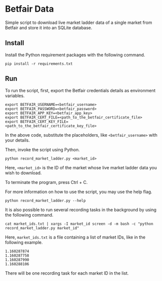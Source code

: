# Betfair Data

Simple script to download live market ladder data of a single market from Betfair and store it into an SQLite database.

## Install

Install the Python requirement packages with the following command.

```shell
pip install -r requirements.txt
```

## Run

To run the script, first, export the Betfair credentials details as environment variables.

```shell
export BETFAIR_USERNAME=<betfair_username>
export BETFAIR_PASSWORD=<betfair_password>
export BETFAIR_APP_KEY=<betfair_app_key>
export BETFAIR_CERT_FILE=<path_to_the_betfair_certificate_file>
export BETFAIR_CERT_KEY_FILE=<path_to_the_betfair_certificate_key_file>
```

In the above code, substitute the placeholders, like `<betfair_username>` with your details.

Then, invoke the script using Python.

```shell
python record_market_ladder.py <market_id>
```

Here, `<market_id>` is the ID of the market whose live market ladder data you wish to download.

To terminate the program, press Ctrl + C.

For more information on how to use the script, you may use the help flag.

```shell
python record_market_ladder.py --help
```

It is also possible to run several recording tasks in the background by using the following command.

```shell
cat market_ids.txt | xargs -I market_id screen -d -m bash -c "python record_market_ladder.py market_id"
```

Here, `market_ids.txt` is a file containing a list of market IDs, like in the following example.

```
1.160287874
1.160287758
1.160287990
1.160288106
```

There will be one recording task for each market ID in the list.

